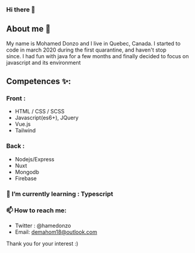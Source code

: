### Hi there 👋

## About me 💬

My name is Mohamed Donzo and I live in Quebec, Canada. I started to<br> 
code in march 2020 during the first quarantine, and haven't stop<br>
since. I had fun with java for a few months and finally decided to focus on <br>
javascript and its environment 

## Competences ✨:

### Front : 
 - HTML / CSS / SCSS
 - Javascript(es6+), JQuery
 - Vue.js
 - Tailwind

### Back :
 - Nodejs/Express
 - Nuxt
 - Mongodb
 - Firebase

### 🌱 I’m currently learning :  Typescript


### 📫 How to reach me:
 - Twitter : @hamedonzo
 - Email: demahom18@outlook.com

 Thank you for your interest :)


<!--
**demahom18/demahom18** is a ✨ _special_ ✨ repository because its `README.md` (this file) appears on your GitHub profile.

Here are some ideas to get you started:

- 🔭 I’m currently working on ...
- 🌱 I’m currently learning ...
- 👯 I’m looking to collaborate on ...
- 🤔 I’m looking for help with ...
- 💬 Ask me about ...
- 📫 How to reach me: ...
- 😄 Pronouns: ...
- ⚡ Fun fact: ...
-->
